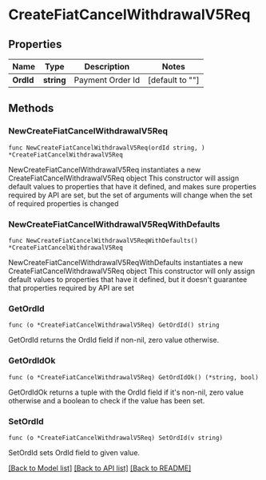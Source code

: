 # CreateFiatCancelWithdrawalV5Req

## Properties

Name | Type | Description | Notes
------------ | ------------- | ------------- | -------------
**OrdId** | **string** | Payment Order Id | [default to ""]

## Methods

### NewCreateFiatCancelWithdrawalV5Req

`func NewCreateFiatCancelWithdrawalV5Req(ordId string, ) *CreateFiatCancelWithdrawalV5Req`

NewCreateFiatCancelWithdrawalV5Req instantiates a new CreateFiatCancelWithdrawalV5Req object
This constructor will assign default values to properties that have it defined,
and makes sure properties required by API are set, but the set of arguments
will change when the set of required properties is changed

### NewCreateFiatCancelWithdrawalV5ReqWithDefaults

`func NewCreateFiatCancelWithdrawalV5ReqWithDefaults() *CreateFiatCancelWithdrawalV5Req`

NewCreateFiatCancelWithdrawalV5ReqWithDefaults instantiates a new CreateFiatCancelWithdrawalV5Req object
This constructor will only assign default values to properties that have it defined,
but it doesn't guarantee that properties required by API are set

### GetOrdId

`func (o *CreateFiatCancelWithdrawalV5Req) GetOrdId() string`

GetOrdId returns the OrdId field if non-nil, zero value otherwise.

### GetOrdIdOk

`func (o *CreateFiatCancelWithdrawalV5Req) GetOrdIdOk() (*string, bool)`

GetOrdIdOk returns a tuple with the OrdId field if it's non-nil, zero value otherwise
and a boolean to check if the value has been set.

### SetOrdId

`func (o *CreateFiatCancelWithdrawalV5Req) SetOrdId(v string)`

SetOrdId sets OrdId field to given value.



[[Back to Model list]](../README.md#documentation-for-models) [[Back to API list]](../README.md#documentation-for-api-endpoints) [[Back to README]](../README.md)


